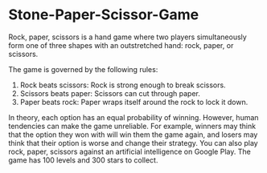 # Stone-Paper-Scissor-Game

Rock, paper, scissors is a hand game where two players simultaneously form one of three shapes with an outstretched hand: rock, paper, or scissors.

The game is governed by the following rules: 
1. Rock beats scissors: Rock is strong enough to break scissors. 
2. Scissors beats paper: Scissors can cut through paper. 
3. Paper beats rock: Paper wraps itself around the rock to lock it down.

   
In theory, each option has an equal probability of winning. However, human tendencies can make the game unreliable. For example, winners may think that the option they won with will win them the game again, and losers may think that their option is worse and change their strategy. 
You can also play rock, paper, scissors against an artificial intelligence on Google Play. The game has 100 levels and 300 stars to collect.
